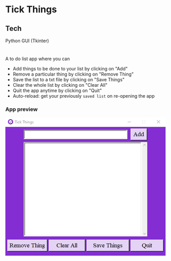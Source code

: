 # Tick Things

## Tech

Python GUI (Tkinter)

#

A to do list app where you can

- Add things to be done to your list by clicking on "Add"
- Remove a particular thing by clicking on "Remove Thing"
- Save the list to a txt file by clicking on "Save Things"
- Clear the whole list by clicking on "Clear All"
- Quit the app anytime by clicking on "Quit"
- Auto-reload: get your previously `saved list` on re-opening the app

### App preview

![App Screenshot](https://github.com/kritika243/Tick-Things/blob/main/preview.png)
